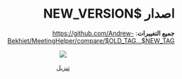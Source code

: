<div dir="rtl">

# اصدار $NEW_VERSION

**جميع التغييرات**: <https://github.com/Andrew-Bekhiet/MeetingHelper/compare/$OLD_TAG...$NEW_TAG>

<div align="center">
<a href="$DOWNLOAD_LINK">
<img src="https://img.icons8.com/fluency/96/undefined/download.png"/>
<p>تنزيل</p>
</a>
</div>
</div>
